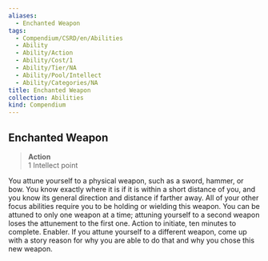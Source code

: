 ```yaml
---
aliases:
  - Enchanted Weapon
tags:
  - Compendium/CSRD/en/Abilities
  - Ability
  - Ability/Action
  - Ability/Cost/1
  - Ability/Tier/NA
  - Ability/Pool/Intellect
  - Ability/Categories/NA
title: Enchanted Weapon
collection: Abilities
kind: Compendium
---
```

## Enchanted Weapon  
>**Action**  
>1 Intellect point
  
You attune yourself to a physical weapon, such as a sword, hammer, or bow. You know exactly where it is if it is within a short distance of you, and you know its general direction and distance if farther away. All of your other focus abilities require you to be holding or wielding this weapon. You can be attuned to only one weapon at a time; attuning yourself to a second weapon loses the attunement to the first one. Action to initiate, ten minutes to complete. Enabler. 	If you attune yourself to a different weapon, come up with a story reason for why you are able to do that and why you chose this new weapon.